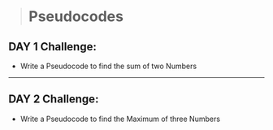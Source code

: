 > # Pseudocodes

 ## **DAY 1 Challenge:**
 - Write a Pseudocode to find the sum of two Numbers
----
>>>>>>>>>>>>>


  ## **DAY 2 Challenge:**
 - Write a Pseudocode to find the Maximum of three Numbers